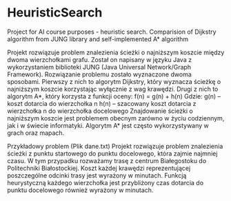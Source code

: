 # HeuristicSearch
Project for AI course purposes - heuristic search. Comparision of Dijkstry algorithm from JUNG library and self-implemented A* algorithm

Projekt rozwiązuje problem znalezienia ścieżki o najniższym koszcie między dwoma
wierzchołkami grafu. Został on napisany w języku Java z wykorzystaniem biblioteki JUNG
(Java Universal Network/Graph Framework). Rozwiązanie problemu zostało wyznaczone
dwoma sposobami. Pierwszy z nich to algorytm Dijkstry, który wyznacza ścieżkę o najniższym
koszcie korzystając wyłącznie z wag krawędzi. Drugi z nich to algorytm A*, który korzysta z
funkcji oceny:
f(n) = g(n) + h(n)
Gdzie:
g(n) – koszt dotarcia do wierzchołka n
h(n) – szacowany koszt dotarcia z wierzchołka n do wierzchołka docelowego
Znajdowanie ścieżki o najniższym koszcie jest problemem obecnym zarówno w życiu
codziennym, jak i w świecie informatyki. Algorytm A* jest często wykorzystywany w grach
oraz mapach.

Przykładowy problem (Plik dane.txt)
Projekt rozwiązuje problem znalezienia ścieżki z punktu startowego do punktu docelowego,
która zajmie najmniej czasu. W tym przypadku rozważamy trasę z centrum Białegostoku do
Politechniki Białostockiej. Koszt każdej krawędzi reprezentującej poszczególne odcinki trasy
jest wyrażony w minutach. Funkcją heurystyczną każdego wierzchołka jest przybliżony czas
dotarcia do punktu docelowego również wyrażony w minutach.
